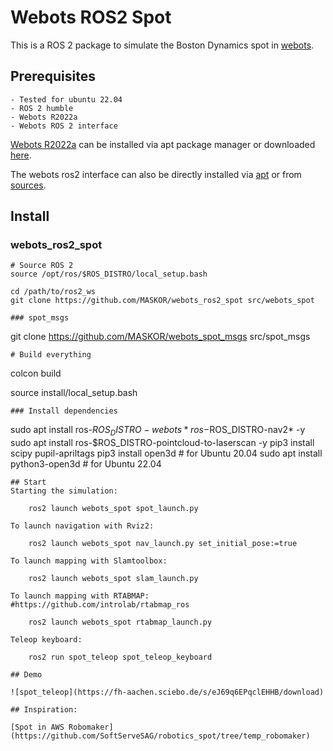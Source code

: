 # Webots ROS2 Spot

This is a ROS 2 package to simulate the Boston Dynamics spot in [webots](https://cyberbotics.com/).

## Prerequisites

    - Tested for ubuntu 22.04
    - ROS 2 humble
    - Webots R2022a
    - Webots ROS 2 interface

[Webots R2022a](https://cyberbotics.com/doc/guide/installation-procedure#installing-the-debian-package-with-the-advanced-packaging-tool-apt) can be installed via apt package manager or downloaded [here](https://github.com/cyberbotics/webots/releases).

The webots ros2 interface can also be directly installed via [apt](https://github.com/cyberbotics/webots_ros2/wiki/Getting-Started) or from [sources](https://github.com/cyberbotics/webots_ros2/wiki/Build-and-Install).

## Install

### webots_ros2_spot
```
# Source ROS 2
source /opt/ros/$ROS_DISTRO/local_setup.bash

cd /path/to/ros2_ws
git clone https://github.com/MASKOR/webots_ros2_spot src/webots_spot

### spot_msgs
```
git clone https://github.com/MASKOR/webots_spot_msgs src/spot_msgs
```
# Build everything
```
colcon build

source install/local_setup.bash
```
### Install dependencies
```
sudo apt install ros-$ROS_DISTRO-webots* ros-$ROS_DISTRO-nav2* -y
sudo apt install ros-$ROS_DISTRO-pointcloud-to-laserscan -y
pip3 install scipy pupil-apriltags
pip3 install open3d # for Ubuntu 20.04
sudo apt install python3-open3d # for Ubuntu 22.04
```
## Start
Starting the simulation:

    ros2 launch webots_spot spot_launch.py

To launch navigation with Rviz2:

    ros2 launch webots_spot nav_launch.py set_initial_pose:=true

To launch mapping with Slamtoolbox:

    ros2 launch webots_spot slam_launch.py

To launch mapping with RTABMAP: #https://github.com/introlab/rtabmap_ros

    ros2 launch webots_spot rtabmap_launch.py

Teleop keyboard:

    ros2 run spot_teleop spot_teleop_keyboard

## Demo

![spot_teleop](https://fh-aachen.sciebo.de/s/eJ69q6EPqclEHHB/download)

## Inspiration:

[Spot in AWS Robomaker](https://github.com/SoftServeSAG/robotics_spot/tree/temp_robomaker)
